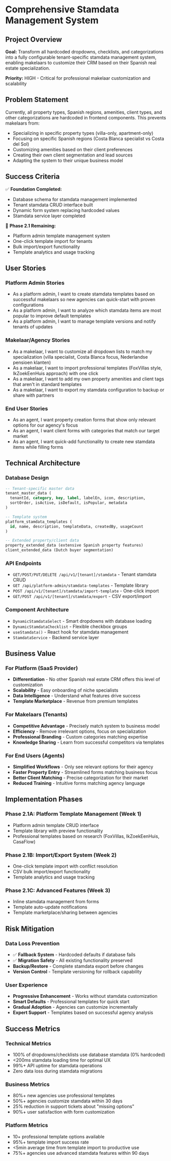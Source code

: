 # Comprehensive Stamdata Management System

## Project Overview

**Goal:** Transform all hardcoded dropdowns, checklists, and categorizations into a fully configurable tenant-specific stamdata management system, enabling makelaars to customize their CRM based on their Spanish real estate specialization.

**Priority:** HIGH - Critical for professional makelaar customization and scalability

## Problem Statement

Currently, all property types, Spanish regions, amenities, client types, and other categorizations are hardcoded in frontend components. This prevents makelaars from:
- Specializing in specific property types (villa-only, apartment-only)
- Focusing on specific Spanish regions (Costa Blanca specialist vs Costa del Sol)
- Customizing amenities based on their client preferences
- Creating their own client segmentation and lead sources
- Adapting the system to their unique business model

## Success Criteria

✅ **Foundation Completed:**
- Database schema for stamdata management implemented
- Tenant stamdata CRUD interface built
- Dynamic form system replacing hardcoded values
- Stamdata service layer completed

🚧 **Phase 2.1 Remaining:**
- Platform admin template management system
- One-click template import for tenants
- Bulk import/export functionality
- Template analytics and usage tracking

## User Stories

### Platform Admin Stories
- As a platform admin, I want to create stamdata templates based on successful makelaars so new agencies can quick-start with proven configurations
- As a platform admin, I want to analyze which stamdata items are most popular to improve default templates
- As a platform admin, I want to manage template versions and notify tenants of updates

### Makelaar/Agency Stories  
- As a makelaar, I want to customize all dropdown lists to match my specialization (villa specialist, Costa Blanca focus, Nederlandse pensioen klanten)
- As a makelaar, I want to import professional templates (FoxVillas style, IkZoekEenHuis approach) with one click
- As a makelaar, I want to add my own property amenities and client tags that aren't in standard templates
- As a makelaar, I want to export my stamdata configuration to backup or share with partners

### End User Stories
- As an agent, I want property creation forms that show only relevant options for our agency's focus
- As an agent, I want client forms with categories that match our target market
- As an agent, I want quick-add functionality to create new stamdata items while filling forms

## Technical Architecture

### Database Design
```sql
-- Tenant-specific master data
tenant_master_data (
  tenantId, category, key, label, labelEn, icon, description, 
  sortOrder, isActive, isDefault, isPopular, metadata
)

-- Template system
platform_stamdata_templates (
  id, name, description, templateData, createdBy, usageCount
)

-- Extended property/client data
property_extended_data (extensive Spanish property features)
client_extended_data (Dutch buyer segmentation)
```

### API Endpoints
- `GET/POST/PUT/DELETE /api/v1/[tenant]/stamdata` - Tenant stamdata CRUD
- `GET /api/platform-admin/stamdata-templates` - Template library
- `POST /api/v1/[tenant]/stamdata/import-template` - One-click import
- `GET/POST /api/v1/[tenant]/stamdata/export` - CSV export/import

### Component Architecture
- `DynamicStamdataSelect` - Smart dropdowns with database loading
- `DynamicStamdataChecklist` - Flexible checkbox groups  
- `useStamdata()` - React hook for stamdata management
- `StamdataService` - Backend service layer

## Business Value

### For Platform (SaaS Provider)
- **Differentiation** - No other Spanish real estate CRM offers this level of customization
- **Scalability** - Easy onboarding of niche specialists  
- **Data Intelligence** - Understand what features drive success
- **Template Marketplace** - Revenue from premium templates

### For Makelaars (Tenants)
- **Competitive Advantage** - Precisely match system to business model
- **Efficiency** - Remove irrelevant options, focus on specialization
- **Professional Branding** - Custom categories matching expertise
- **Knowledge Sharing** - Learn from successful competitors via templates

### For End Users (Agents)
- **Simplified Workflows** - Only see relevant options for their agency
- **Faster Property Entry** - Streamlined forms matching business focus  
- **Better Client Matching** - Precise categorization for their market
- **Reduced Training** - Intuitive forms matching agency language

## Implementation Phases

### Phase 2.1A: Platform Template Management (Week 1)
- Platform admin template CRUD interface
- Template library with preview functionality  
- Professional templates based on research (FoxVillas, IkZoekEenHuis, CasaFlow)

### Phase 2.1B: Import/Export System (Week 2) 
- One-click template import with conflict resolution
- CSV bulk import/export functionality
- Template analytics and usage tracking

### Phase 2.1C: Advanced Features (Week 3)
- Inline stamdata management from forms
- Template auto-update notifications
- Template marketplace/sharing between agencies

## Risk Mitigation

### Data Loss Prevention
- ✅ **Fallback System** - Hardcoded defaults if database fails
- ✅ **Migration Safety** - All existing functionality preserved
- **Backup/Restore** - Complete stamdata export before changes
- **Version Control** - Template versioning for rollback capability

### User Experience
- **Progressive Enhancement** - Works without stamdata customization
- **Smart Defaults** - Professional templates for quick start
- **Gradual Adoption** - Agencies can customize incrementally
- **Expert Support** - Templates based on successful agency analysis

## Success Metrics

### Technical Metrics
- 100% of dropdowns/checklists use database stamdata (0% hardcoded)
- <200ms stamdata loading time for optimal UX
- 99%+ API uptime for stamdata operations
- Zero data loss during stamdata migrations

### Business Metrics  
- 80%+ new agencies use professional templates
- 50%+ agencies customize stamdata within 30 days
- 25% reduction in support tickets about "missing options"
- 90%+ user satisfaction with form customization

### Platform Metrics
- 10+ professional template options available
- 95%+ template import success rate
- <5min average time from template import to productive use
- 75%+ agencies use advanced stamdata features within 90 days